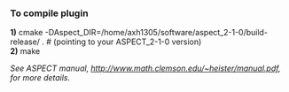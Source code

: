 ### To compile plugin<br />
**1)** cmake -DAspect_DIR=/home/axh1305/software/aspect_2-1-0/build-release/ .     # (pointing to your ASPECT_2-1-0 version)<br />
**2)** make

*See ASPECT manual, http://www.math.clemson.edu/~heister/manual.pdf, for more details.*
